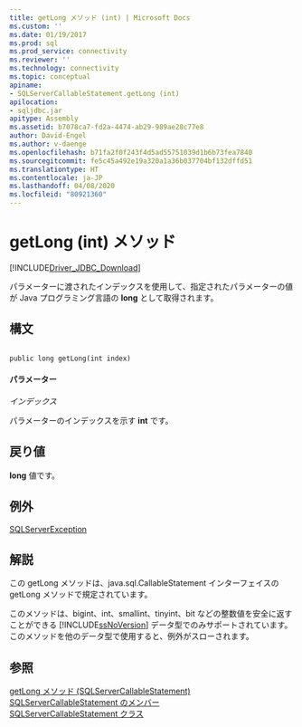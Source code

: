 ```yaml
---
title: getLong メソッド (int) | Microsoft Docs
ms.custom: ''
ms.date: 01/19/2017
ms.prod: sql
ms.prod_service: connectivity
ms.reviewer: ''
ms.technology: connectivity
ms.topic: conceptual
apiname:
- SQLServerCallableStatement.getLong (int)
apilocation:
- sqljdbc.jar
apitype: Assembly
ms.assetid: b7078ca7-fd2a-4474-ab29-989ae28c77e8
author: David-Engel
ms.author: v-daenge
ms.openlocfilehash: b71fa2f0f243f4d5ad55751039d1b6b73fea7840
ms.sourcegitcommit: fe5c45a492e19a320a1a36b037704bf132dffd51
ms.translationtype: HT
ms.contentlocale: ja-JP
ms.lasthandoff: 04/08/2020
ms.locfileid: "80921360"
---
```

# <a name="getlong-method-int"></a>getLong (int) メソッド
[!INCLUDE[Driver_JDBC_Download](../../../includes/driver_jdbc_download.md)]

  パラメーターに渡されたインデックスを使用して、指定されたパラメーターの値が Java プログラミング言語の **long** として取得されます。  
  
## <a name="syntax"></a>構文  
  
```  
  
public long getLong(int index)  
```  
  
#### <a name="parameters"></a>パラメーター  
 *インデックス*  
  
 パラメーターのインデックスを示す **int** です。  
  
## <a name="return-value"></a>戻り値  
 **long** 値です。  
  
## <a name="exceptions"></a>例外  
 [SQLServerException](../../../connect/jdbc/reference/sqlserverexception-class.md)  
  
## <a name="remarks"></a>解説  
 この getLong メソッドは、java.sql.CallableStatement インターフェイスの getLong メソッドで規定されています。  
  
 このメソッドは、bigint、int、smallint、tinyint、bit などの整数値を安全に返すことができる [!INCLUDE[ssNoVersion](../../../includes/ssnoversion-md.md)] データ型でのみサポートされています。 このメソッドを他のデータ型で使用すると、例外がスローされます。  
  
## <a name="see-also"></a>参照  
 [getLong メソッド &#40;SQLServerCallableStatement&#41;](../../../connect/jdbc/reference/getlong-method-sqlservercallablestatement.md)   
 [SQLServerCallableStatement のメンバー](../../../connect/jdbc/reference/sqlservercallablestatement-members.md)   
 [SQLServerCallableStatement クラス](../../../connect/jdbc/reference/sqlservercallablestatement-class.md)  
  
  
